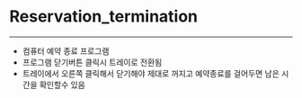 # Reservation_termination
----

- 컴퓨터 예약 종료 프로그램
- 프로그램 닫기버튼 클릭시 트레이로 전환됨
- 트레이에서 오른쪽 클릭해서 닫기해야 제대로 꺼지고 예약종료를 걸어두면 남은 시간을 확인할수 있음
